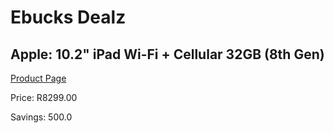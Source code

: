 
# Ebucks Dealz
## Apple: 10.2" iPad Wi-Fi + Cellular 32GB (8th Gen)
[Product Page](https://www.ebucks.com/web/shop/productSelected.do?prodId=1047474524&catId=247215548)

Price: R8299.00

Savings: 500.0


	